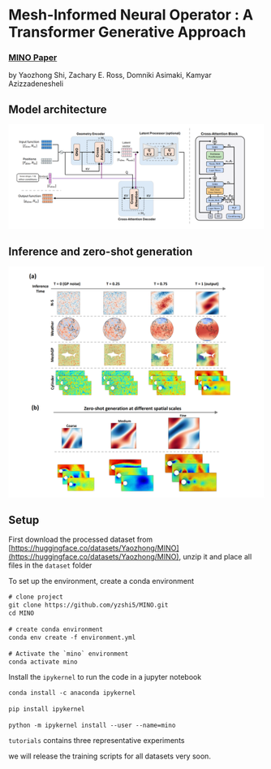 # Mesh-Informed Neural Operator : A Transformer Generative Approach


### [MINO Paper](https://www.arxiv.org/abs/2506.16656) 
by Yaozhong Shi, Zachary E. Ross, Domniki Asimaki, Kamyar Azizzadenesheli

## Model architecture
![image](fig/model.PNG)

## Inference and zero-shot generation
![image](fig/inference.PNG)

## Setup
First download the processed dataset from [https://huggingface.co/datasets/Yaozhong/MINO](https://huggingface.co/datasets/Yaozhong/MINO), unzip it and place all files in the ``dataset`` folder 

To set up the environment, create a conda environment

```
# clone project
git clone https://github.com/yzshi5/MINO.git
cd MINO

# create conda environment
conda env create -f environment.yml

# Activate the `mino` environment
conda activate mino
```




Install the `ipykernel` to run the code in a jupyter notebook
```
conda install -c anaconda ipykernel

pip install ipykernel

python -m ipykernel install --user --name=mino
```

`tutorials` contains three representative experiments 

we will release the training scripts for all datasets very soon. 



